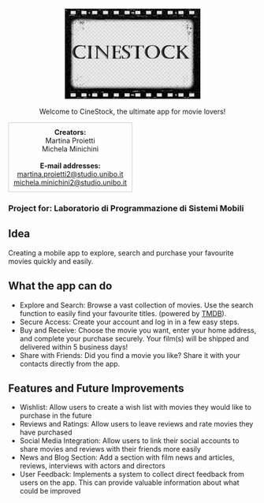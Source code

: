 <p align="center">
    <img src="./ReadMEimgs/CineStock.png" alt="CineStock"/>
</p>
<p align="center">
     Welcome to CineStock, the ultimate app for movie lovers!
</p>

<p align="center">
    <div style="border: 1px solid #ccc; padding: 10px; display: inline-block; text-align: center;">
        <strong>Creators:</strong><br>
        Martina Proietti<br>
        Michela Minichini<br><br>
        <strong>E-mail addresses:</strong><br>
        <a href="mailto:martina.proietti2@studio.unibo.it">martina.proietti2@studio.unibo.it</a><br>
        <a href="mailto:michela.minichini2@studio.unibo.it">michela.minichini2@studio.unibo.it</a>
    </div>
</p>

### Project for: Laboratorio di Programmazione di Sistemi Mobili 

## Idea
Creating a mobile app to explore, search and purchase your favourite movies quickly and easily.

## What the app can do 
- Explore and Search: Browse a vast collection of movies. Use the search function to easily find your favourite titles. (powered by [TMDB](https://www.themoviedb.org/)).
- Secure Access: Create your account and log in in a few easy steps.
- Buy and Receive: Choose the movie you want, enter your home address, and complete your purchase securely. Your film(s) will be shipped and delivered within 5 business days!
- Share with Friends: Did you find a movie you like? Share it with your contacts directly from the app.

## Features and Future Improvements
- Wishlist: Allow users to create a wish list with movies they would like to purchase in the future
- Reviews and Ratings: Allow users to leave reviews and rate movies they have purchased
- Social Media Integration: Allow users to link their social accounts to share movies and reviews with their friends more easily
- News and Blog Section: Add a section with film news and articles, reviews, interviews with actors and directors
- User Feedback: Implements a system to collect direct feedback from users on the app. This can provide valuable information about what could be improved


